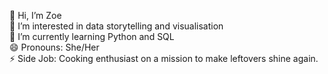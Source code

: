 👋 Hi, I’m Zoe <br>
👀 I’m interested in data storytelling and visualisation<br>
🌱 I’m currently learning Python and SQL<br>
😄 Pronouns: She/Her<br>
⚡ Side Job: Cooking enthusiast on a mission to make leftovers shine again.

<!---
zitlitchy/zitlitchy is a ✨ special ✨ repository because its `README.md` (this file) appears on your GitHub profile.
You can click the Preview link to take a look at your changes.
--->
